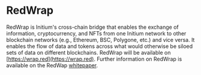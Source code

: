 # RedWrap

RedWrap is Initium's cross-chain bridge that enables the exchange of information, cryptocurrency, and  NFTs from one Initium network to other blockchain networks (e.g., Ethereum, BSC, Polygone, etc.) and vice versa. It enables the flow of data and tokens across what would otherwise be siloed sets of data on different blockchains. RedWrap will be available on [https://wrap.red](https://wrap.red). Further information on RedWrap is available on the RedWap [whitepaper](https://whitepaper.initium.foundation).&#x20;
